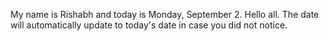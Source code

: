 My name is Rishabh and today is Monday, September 2. Hello all. The date will automatically update to today's date in case you did not notice.
